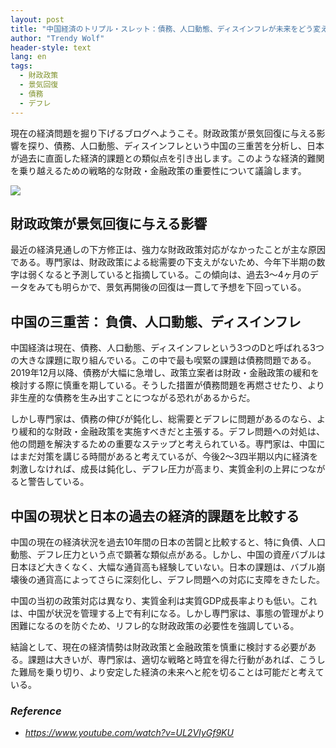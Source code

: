 ```yaml
---
layout: post
title: "中国経済のトリプル・スレット：債務、人口動態、ディスインフレが未来をどう変えるか "
author: "Trendy Wolf"
header-style: text
lang: en
tags:
  - 財政政策
  - 景気回復
  - 債務
  - デフレ
---
```


現在の経済問題を掘り下げるブログへようこそ。財政政策が景気回復に与える影響を探り、債務、人口動態、ディスインフレという中国の三重苦を分析し、日本が過去に直面した経済的課題との類似点を引き出します。このような経済的難関を乗り越えるための戦略的な財政・金融政策の重要性について議論します。

<img
    src="https://i.ytimg.com/vi/UL2VIyGf9KU/hqdefault.jpg"
/>






## 財政政策が景気回復に与える影響

最近の経済見通しの下方修正は、強力な財政政策対応がなかったことが主な原因である。専門家は、財政政策による総需要の下支えがないため、今年下半期の数字は弱くなると予測していると指摘している。この傾向は、過去3〜4ヶ月のデータをみても明らかで、景気再開後の回復は一貫して予想を下回っている。



## 中国の三重苦： 負債、人口動態、ディスインフレ

中国経済は現在、債務、人口動態、ディスインフレという3つのDと呼ばれる3つの大きな課題に取り組んでいる。この中で最も喫緊の課題は債務問題である。2019年12月以降、債務が大幅に急増し、政策立案者は財政・金融政策の緩和を検討する際に慎重を期している。そうした措置が債務問題を再燃させたり、より非生産的な債務を生み出すことにつながる恐れがあるからだ。

しかし専門家は、債務の伸びが鈍化し、総需要とデフレに問題があるのなら、より緩和的な財政・金融政策を実施すべきだと主張する。デフレ問題への対処は、他の問題を解決するための重要なステップと考えられている。専門家は、中国にはまだ対策を講じる時間があると考えているが、今後2～3四半期以内に経済を刺激しなければ、成長は鈍化し、デフレ圧力が高まり、実質金利の上昇につながると警告している。



## 中国の現状と日本の過去の経済的課題を比較する

中国の現在の経済状況を過去10年間の日本の苦闘と比較すると、特に負債、人口動態、デフレ圧力という点で顕著な類似点がある。しかし、中国の資産バブルは日本ほど大きくなく、大幅な通貨高も経験していない。日本の課題は、バブル崩壊後の通貨高によってさらに深刻化し、デフレ問題への対応に支障をきたした。

中国の当初の政策対応は異なり、実質金利は実質GDP成長率よりも低い。これは、中国が状況を管理する上で有利になる。しかし専門家は、事態の管理がより困難になるのを防ぐため、リフレ的な財政政策の必要性を強調している。

結論として、現在の経済情勢は財政政策と金融政策を慎重に検討する必要がある。課題は大きいが、専門家は、適切な戦略と時宜を得た行動があれば、こうした難局を乗り切り、より安定した経済の未来へと舵を切ることは可能だと考えている。


### _Reference_
- _https://www.youtube.com/watch?v=UL2VIyGf9KU_

